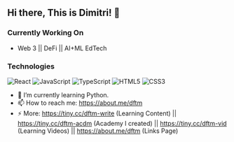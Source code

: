 ## Hi there, This is Dimitri! 👋

### Currently Working On
* Web 3 || DeFi || AI+ML EdTech

### Technologies

![React](https://img.shields.io/badge/react-%2320232a.svg?style=for-the-badge&logo=react&logoColor=%2361DAFB)
![JavaScript](https://img.shields.io/badge/javascript-%23323330.svg?style=for-the-badge&logo=javascript&logoColor=%23F7DF1E)
![TypeScript](https://img.shields.io/badge/typescript-%23007ACC.svg?style=for-the-badge&logo=typescript&logoColor=white)
![HTML5](https://img.shields.io/badge/html5-%23E34F26.svg?style=for-the-badge&logo=html5&logoColor=white)
![CSS3](https://img.shields.io/badge/css3-%231572B6.svg?style=for-the-badge&logo=css3&logoColor=white)

- 🌱 I’m currently learning Python.
- 📫 How to reach me: https://about.me/dftm
- ⚡ More: https://tiny.cc/dftm-write (Learning Content) || https://tiny.cc/dftm-acdm (Academy I created) || https://tiny.cc/dftm-vid (Learning Videos) || https://about.me/dftm (Links Page)
